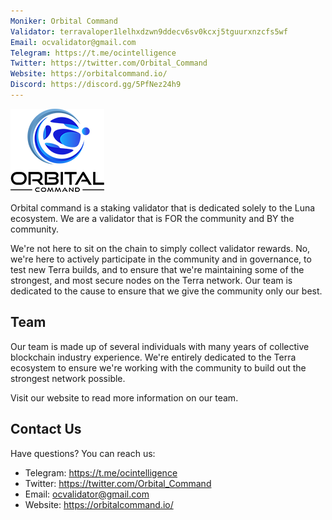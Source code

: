 ```yaml
---
Moniker: Orbital Command
Validator: terravaloper1lelhxdzwn9ddecv6sv0kcxj5tguurxnzcfs5wf
Email: ocvalidator@gmail.com
Telegram: https://t.me/ocintelligence
Twitter: https://twitter.com/Orbital_Command
Website: https://orbitalcommand.io/
Discord: https://discord.gg/5PfNez24h9
---
```


![OrbitalCommand](logo.png)

Orbital command is a staking validator that is dedicated solely to the Luna ecosystem. We are a validator that is FOR the community and BY the community. 

We're not here to sit on the chain to simply collect validator rewards. No, we're here to actively participate in the community and in governance, to test new Terra builds, and to ensure that we're maintaining some of the strongest, and most secure nodes on the Terra network. Our team is dedicated to the cause to ensure that we give the community only our best.

## Team
Our team is made up of several individuals with many years of collective blockchain industry experience. We're entirely dedicated to the Terra ecosystem to ensure we're working with the community to build out the strongest network possible.

Visit our website to read more information on our team.

## Contact Us

Have questions? You can reach us:

- Telegram: https://t.me/ocintelligence
- Twitter: https://twitter.com/Orbital_Command
- Email: ocvalidator@gmail.com
- Website: https://orbitalcommand.io/
